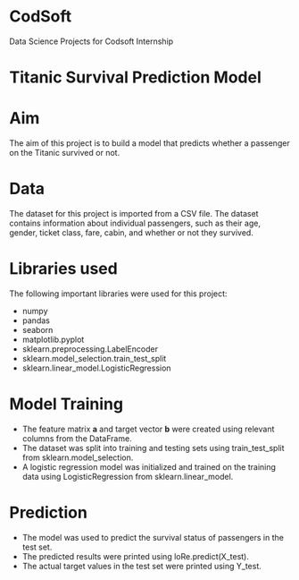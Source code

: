 # CodSoft
Data Science Projects for Codsoft Internship

# Titanic Survival Prediction Model
# Aim 
The aim of this project is to build a model that predicts whether a passenger on the Titanic survived or not.
# Data 
The dataset for this project is imported from a CSV file. The dataset contains information about individual passengers, such as their age, gender, ticket class, fare, cabin, and whether or not they survived.
# Libraries used
The following important libraries were used for this project:

- numpy
- pandas
- seaborn
- matplotlib.pyplot
- sklearn.preprocessing.LabelEncoder
- sklearn.model_selection.train_test_split
- sklearn.linear_model.LogisticRegression

# Model Training
 - The feature matrix **a** and target vector **b** were created using relevant columns from the DataFrame.
 - The dataset was split into training and testing sets using train_test_split from sklearn.model_selection.
 - A logistic regression model was initialized and trained on the training data using LogisticRegression from sklearn.linear_model.

# Prediction
 - The model was used to predict the survival status of passengers in the test set.
 - The predicted results were printed using loRe.predict(X_test).
 - The actual target values in the test set were printed using Y_test.
